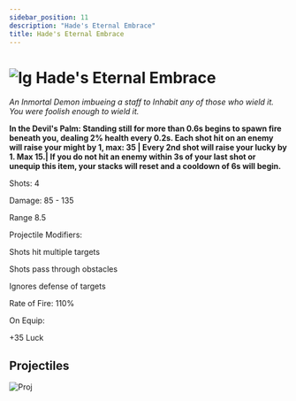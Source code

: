 ```yaml
---
sidebar_position: 11
description: "Hade's Eternal Embrace"
title: Hade's Eternal Embrace
---
```


# ![lg](https://raw.githubusercontent.com/Valor-Inc/Wiki/main/static/img/Tiered%20Bags/Legendary_Bag.png) Hade's Eternal Embrace

<i> An Inmortal Demon imbueing a staff to Inhabit any of those who wield it. You were foolish enough to wield it. </i>

**In the Devil's Palm: Standing still for more than 0.6s begins to spawn fire beneath you, dealing 2% health every 0.2s. Each shot hit on an enemy will raise your might by 1, max: 35 | Every 2nd shot will raise your lucky by 1. Max 15.| If you do not hit an enemy within 3s of your last shot or unequip this item, your stacks will reset and a cooldown of 6s will begin.** 

Shots: 4

Damage: 85 - 135

Range 8.5

Projectile Modifiers:

Shots hit multiple targets

Shots pass through obstacles

Ignores defense of targets

Rate of Fire: 110%

On Equip:

+35 Luck

## Projectiles

![Proj](https://github.com/Valor-Inc/Wiki/blob/main/static/img/weapons/staves/projectile/Hade's%20Eternal.gif?raw=true)

